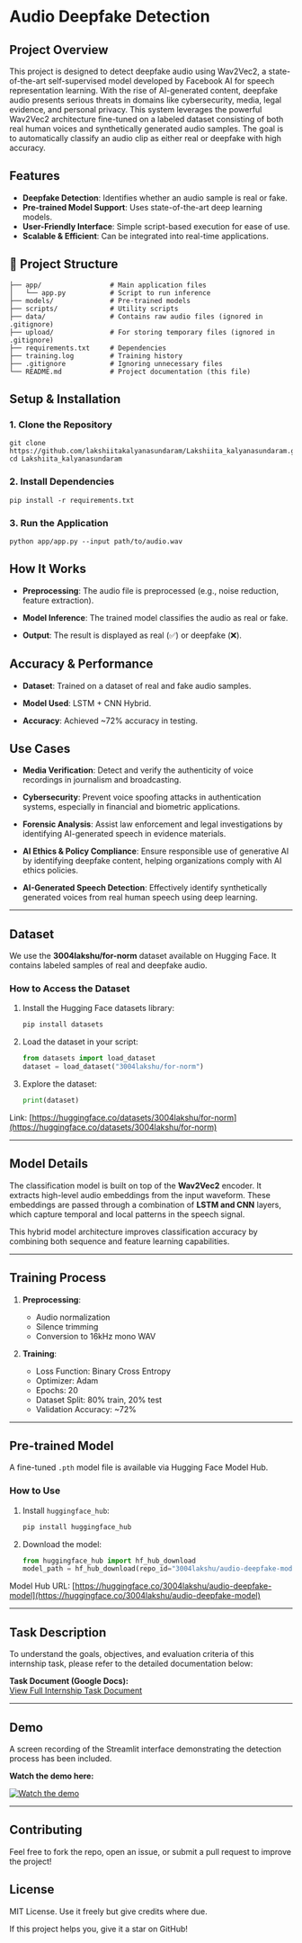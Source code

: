 
# Audio Deepfake Detection

## Project Overview  
This project is designed to detect deepfake audio using Wav2Vec2, a state-of-the-art self-supervised model developed by Facebook AI for speech representation learning. With the rise of AI-generated content, deepfake audio presents serious threats in domains like cybersecurity, media, legal evidence, and personal privacy.
This system leverages the powerful Wav2Vec2 architecture fine-tuned on a labeled dataset consisting of both real human voices and synthetically generated audio samples. The goal is to automatically classify an audio clip as either real or deepfake with high accuracy.

## Features  
- **Deepfake Detection**: Identifies whether an audio sample is real or fake.  
- **Pre-trained Model Support**: Uses state-of-the-art deep learning models.  
- **User-Friendly Interface**: Simple script-based execution for ease of use.  
- **Scalable & Efficient**: Can be integrated into real-time applications.  

## 📂 Project Structure  
```
├── app/                 # Main application files
│   └── app.py           # Script to run inference
├── models/              # Pre-trained models
├── scripts/             # Utility scripts
├── data/                # Contains raw audio files (ignored in .gitignore)
├── upload/              # For storing temporary files (ignored in .gitignore)
├── requirements.txt     # Dependencies
├── training.log         # Training history
├── .gitignore           # Ignoring unnecessary files
└── README.md            # Project documentation (this file)
```

## Setup & Installation  
### 1️. Clone the Repository  
```
git clone https://github.com/lakshiitakalyanasundaram/Lakshiita_kalyanasundaram.git  
cd Lakshiita_kalyanasundaram
```
### 2️. Install Dependencies
```
pip install -r requirements.txt
 ```

### 3️. Run the Application
```
python app/app.py --input path/to/audio.wav
```

## **How It Works**
- **Preprocessing**: The audio file is preprocessed (e.g., noise reduction, feature extraction).

- **Model Inference**: The trained model classifies the audio as real or fake.

- **Output**: The result is displayed as real (✅) or deepfake (❌).

## **Accuracy & Performance**
- **Dataset**: Trained on a dataset of real and fake audio samples.

- **Model Used**: LSTM + CNN Hybrid.

- **Accuracy**: Achieved ~72% accuracy in testing.

## Use Cases

- **Media Verification**: Detect and verify the authenticity of voice recordings in journalism and broadcasting.

- **Cybersecurity**: Prevent voice spoofing attacks in authentication systems, especially in financial and biometric applications.

- **Forensic Analysis**: Assist law enforcement and legal investigations by identifying AI-generated speech in evidence materials.

- **AI Ethics & Policy Compliance**: Ensure responsible use of generative AI by identifying deepfake content, helping organizations comply with AI ethics policies.

- **AI-Generated Speech Detection**: Effectively identify synthetically generated voices from real human speech using deep learning.
---

## Dataset  

We use the **3004lakshu/for-norm** dataset available on Hugging Face. It contains labeled samples of real and deepfake audio.

### How to Access the Dataset  
1. Install the Hugging Face datasets library:
   ```bash
   pip install datasets
   ```

2. Load the dataset in your script:
   ```python
   from datasets import load_dataset
   dataset = load_dataset("3004lakshu/for-norm")
   ```

3. Explore the dataset:
   ```python
   print(dataset)
   ```

Link: [https://huggingface.co/datasets/3004lakshu/for-norm](https://huggingface.co/datasets/3004lakshu/for-norm)

---

## Model Details  

The classification model is built on top of the **Wav2Vec2** encoder. It extracts high-level audio embeddings from the input waveform. These embeddings are passed through a combination of **LSTM and CNN** layers, which capture temporal and local patterns in the speech signal.

This hybrid model architecture improves classification accuracy by combining both sequence and feature learning capabilities.

---

## Training Process  

1. **Preprocessing**:  
   - Audio normalization  
   - Silence trimming  
   - Conversion to 16kHz mono WAV

2. **Training**:  
   - Loss Function: Binary Cross Entropy  
   - Optimizer: Adam  
   - Epochs: 20  
   - Dataset Split: 80% train, 20% test  
   - Validation Accuracy: ~72%

---

## Pre-trained Model  

A fine-tuned `.pth` model file is available via Hugging Face Model Hub.

### How to Use  
1. Install `huggingface_hub`:
   ```bash
   pip install huggingface_hub
   ```

2. Download the model:
   ```python
   from huggingface_hub import hf_hub_download
   model_path = hf_hub_download(repo_id="3004lakshu/audio-deepfake-model", filename="deepfake_model.pth")
   ```

Model Hub URL: [https://huggingface.co/3004lakshu/audio-deepfake-model](https://huggingface.co/3004lakshu/audio-deepfake-model)

---

## Task Description  

To understand the goals, objectives, and evaluation criteria of this internship task, please refer to the detailed documentation below:

**Task Document (Google Docs):**  
[View Full Internship Task Document](https://docs.google.com/document/d/your-google-doc-link-here)

---

## Demo  

A screen recording of the Streamlit interface demonstrating the detection process has been included.

**Watch the demo here:** 

[![Watch the demo](https://i.imgur.com/your-thumbnail-id.png)](https://drive.google.com/file/d/1Wl4rqkgmrAE0OWKcelehZdtTSFzeTu_8/view?usp=sharing)

---
## Contributing
Feel free to fork the repo, open an issue, or submit a pull request to improve the project!

## License
MIT License. Use it freely but give credits where due.

If this project helps you, give it a star on GitHub!
